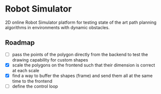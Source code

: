 # Robot Simulator

2D online Robot Simulator platform for testing state of the art path planning algorithms in environments with dynamic obstacles.

## Roadmap

- [ ] pass the points of the polygon directly from the backend 
    to test the drawing capability for custom shapes
- [x] scale the polygons on the frontend such that their dimension
    is correct at each scale
- [x] find a way to buffer the shapes (frame) and send them 
    all at the same time to the frontend
- [ ] define the control loop

